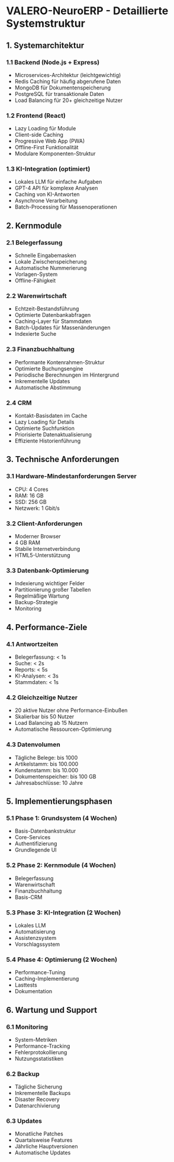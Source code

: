 # VALERO-NeuroERP - Detaillierte Systemstruktur

## 1. Systemarchitektur

### 1.1 Backend (Node.js + Express)
- Microservices-Architektur (leichtgewichtig)
- Redis Caching für häufig abgerufene Daten
- MongoDB für Dokumentenspeicherung
- PostgreSQL für transaktionale Daten
- Load Balancing für 20+ gleichzeitige Nutzer

### 1.2 Frontend (React)
- Lazy Loading für Module
- Client-side Caching
- Progressive Web App (PWA)
- Offline-First Funktionalität
- Modulare Komponenten-Struktur

### 1.3 KI-Integration (optimiert)
- Lokales LLM für einfache Aufgaben
- GPT-4 API für komplexe Analysen
- Caching von KI-Antworten
- Asynchrone Verarbeitung
- Batch-Processing für Massenoperationen

## 2. Kernmodule

### 2.1 Belegerfassung
- Schnelle Eingabemasken
- Lokale Zwischenspeicherung
- Automatische Nummerierung
- Vorlagen-System
- Offline-Fähigkeit

### 2.2 Warenwirtschaft
- Echtzeit-Bestandsführung
- Optimierte Datenbankabfragen
- Caching-Layer für Stammdaten
- Batch-Updates für Massenänderungen
- Indexierte Suche

### 2.3 Finanzbuchhaltung
- Performante Kontenrahmen-Struktur
- Optimierte Buchungsengine
- Periodische Berechnungen im Hintergrund
- Inkrementelle Updates
- Automatische Abstimmung

### 2.4 CRM
- Kontakt-Basisdaten im Cache
- Lazy Loading für Details
- Optimierte Suchfunktion
- Priorisierte Datenaktualisierung
- Effiziente Historienführung

## 3. Technische Anforderungen

### 3.1 Hardware-Mindestanforderungen Server
- CPU: 4 Cores
- RAM: 16 GB
- SSD: 256 GB
- Netzwerk: 1 Gbit/s

### 3.2 Client-Anforderungen
- Moderner Browser
- 4 GB RAM
- Stabile Internetverbindung
- HTML5-Unterstützung

### 3.3 Datenbank-Optimierung
- Indexierung wichtiger Felder
- Partitionierung großer Tabellen
- Regelmäßige Wartung
- Backup-Strategie
- Monitoring

## 4. Performance-Ziele

### 4.1 Antwortzeiten
- Belegerfassung: < 1s
- Suche: < 2s
- Reports: < 5s
- KI-Analysen: < 3s
- Stammdaten: < 1s

### 4.2 Gleichzeitige Nutzer
- 20 aktive Nutzer ohne Performance-Einbußen
- Skalierbar bis 50 Nutzer
- Load Balancing ab 15 Nutzern
- Automatische Ressourcen-Optimierung

### 4.3 Datenvolumen
- Tägliche Belege: bis 1000
- Artikelstamm: bis 100.000
- Kundenstamm: bis 10.000
- Dokumentenspeicher: bis 100 GB
- Jahresabschlüsse: 10 Jahre

## 5. Implementierungsphasen

### 5.1 Phase 1: Grundsystem (4 Wochen)
- Basis-Datenbankstruktur
- Core-Services
- Authentifizierung
- Grundlegende UI

### 5.2 Phase 2: Kernmodule (4 Wochen)
- Belegerfassung
- Warenwirtschaft
- Finanzbuchhaltung
- Basis-CRM

### 5.3 Phase 3: KI-Integration (2 Wochen)
- Lokales LLM
- Automatisierung
- Assistenzsystem
- Vorschlagssystem

### 5.4 Phase 4: Optimierung (2 Wochen)
- Performance-Tuning
- Caching-Implementierung
- Lasttests
- Dokumentation

## 6. Wartung und Support

### 6.1 Monitoring
- System-Metriken
- Performance-Tracking
- Fehlerprotokollierung
- Nutzungsstatistiken

### 6.2 Backup
- Tägliche Sicherung
- Inkrementelle Backups
- Disaster Recovery
- Datenarchivierung

### 6.3 Updates
- Monatliche Patches
- Quartalsweise Features
- Jährliche Hauptversionen
- Automatische Updates 